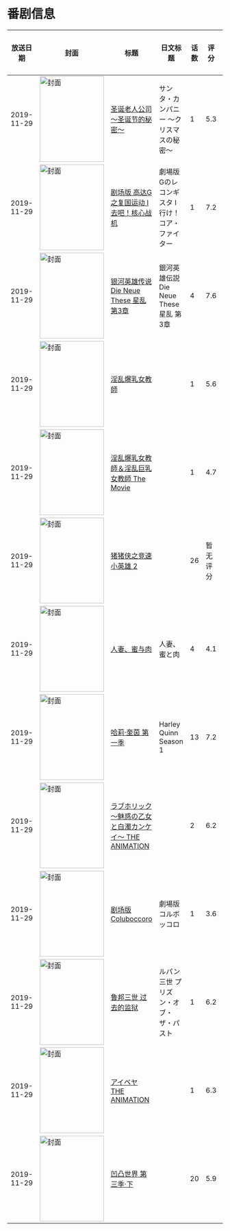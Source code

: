 # 番剧信息

|放送日期|封面|标题|日文标题|话数|评分|评分人数|
|---|---|---|---|---|---|---|
|2019-11-29|<img src="https://lain.bgm.tv/pic/cover/c/d5/20/284474_N6ci4.jpg" alt="封面" style="width:150px;height:200px;object-fit:cover;">|[圣诞老人公司～圣诞节的秘密～](https://bangumi.tv/subject/284474)|サンタ・カンパニー ～クリスマスの秘密～|1|5.3|17人评分|
|2019-11-29|<img src="https://lain.bgm.tv/pic/cover/c/16/67/152365_L335A.jpg" alt="封面" style="width:150px;height:200px;object-fit:cover;">|[剧场版 高达G之复国运动 I 去吧！核心战机](https://bangumi.tv/subject/152365)|劇場版 Gのレコンギスタ I 行け！コア・ファイター|1|7.2|461人评分|
|2019-11-29|<img src="https://lain.bgm.tv/pic/cover/c/5e/61/226224_01XNb.jpg" alt="封面" style="width:150px;height:200px;object-fit:cover;">|[银河英雄传说 Die Neue These 星乱 第3章](https://bangumi.tv/subject/226224)|銀河英雄伝説 Die Neue These 星乱 第3章|4|7.6|857人评分|
|2019-11-29|<img src="https://bangumi.tv/img/no_icon_subject.png" alt="封面" style="width:150px;height:200px;object-fit:cover;">|[淫乱爆乳女教師](https://bangumi.tv/subject/325878)||1|5.6|19人评分|
|2019-11-29|<img src="https://bangumi.tv/img/no_icon_subject.png" alt="封面" style="width:150px;height:200px;object-fit:cover;">|[淫乱爆乳女教師＆淫乱巨乳女教師 The Movie](https://bangumi.tv/subject/325880)||1|4.7|15人评分|
|2019-11-29|<img src="https://lain.bgm.tv/pic/cover/c/d2/0b/384753_uiQUD.jpg" alt="封面" style="width:150px;height:200px;object-fit:cover;">|[猪猪侠之竞速小英雄 2](https://bangumi.tv/subject/384753)||26|暂无评分|少于10人评分|
|2019-11-29|<img src="https://bangumi.tv/img/no_icon_subject.png" alt="封面" style="width:150px;height:200px;object-fit:cover;">|[人妻、蜜与肉](https://bangumi.tv/subject/295263)|人妻、蜜と肉|4|4.1|115人评分|
|2019-11-29|<img src="https://lain.bgm.tv/pic/cover/c/a7/ca/295939_nNvvB.jpg" alt="封面" style="width:150px;height:200px;object-fit:cover;">|[哈莉·奎茵 第一季](https://bangumi.tv/subject/295939)|Harley Quinn Season 1|13|7.2|72人评分|
|2019-11-29|<img src="https://bangumi.tv/img/no_icon_subject.png" alt="封面" style="width:150px;height:200px;object-fit:cover;">|[ラブホリック～魅惑の乙女と白濁カンケイ～ THE ANIMATION](https://bangumi.tv/subject/289860)||2|6.2|358人评分|
|2019-11-29|<img src="https://lain.bgm.tv/pic/cover/c/3b/c7/291175_qzXR3.jpg" alt="封面" style="width:150px;height:200px;object-fit:cover;">|[剧场版 Coluboccoro](https://bangumi.tv/subject/291175)|劇場版 コルボッコロ|1|3.6|15人评分|
|2019-11-29|<img src="https://lain.bgm.tv/pic/cover/c/2a/db/292940_Jkf8U.jpg" alt="封面" style="width:150px;height:200px;object-fit:cover;">|[鲁邦三世 过去的监狱](https://bangumi.tv/subject/292940)|ルパン三世 プリズン・オブ・ザ・パスト|1|6.2|48人评分|
|2019-11-29|<img src="https://bangumi.tv/img/no_icon_subject.png" alt="封面" style="width:150px;height:200px;object-fit:cover;">|[アイベヤ THE ANIMATION](https://bangumi.tv/subject/290996)||1|6.3|330人评分|
|2019-11-29|<img src="https://lain.bgm.tv/pic/cover/c/01/8d/284641_qXpip.jpg" alt="封面" style="width:150px;height:200px;object-fit:cover;">|[凹凸世界 第三季·下](https://bangumi.tv/subject/284641)||20|5.9|165人评分|

